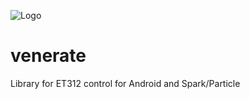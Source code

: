 ![Logo](https://raw.githubusercontent.com/kinkyhacks/venerate/master/doc/venerate-300.png)
# venerate
Library for ET312 control for Android and Spark/Particle
